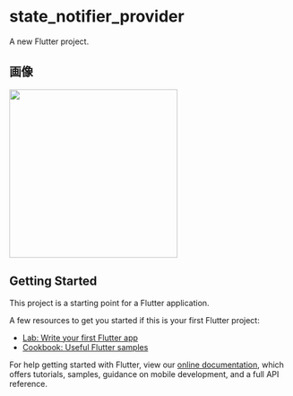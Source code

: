 # state_notifier_provider

A new Flutter project.

## 画像

<img src="https://user-images.githubusercontent.com/92189386/159155333-d346882f-9832-4ce7-8521-3034e733636c.png" width="300">

## Getting Started

This project is a starting point for a Flutter application.

A few resources to get you started if this is your first Flutter project:

- [Lab: Write your first Flutter app](https://flutter.dev/docs/get-started/codelab)
- [Cookbook: Useful Flutter samples](https://flutter.dev/docs/cookbook)

For help getting started with Flutter, view our
[online documentation](https://flutter.dev/docs), which offers tutorials,
samples, guidance on mobile development, and a full API reference.
